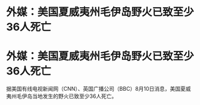 # 外媒：美国夏威夷州毛伊岛野火已致至少36人死亡

# 外媒：美国夏威夷州毛伊岛野火已致至少36人死亡

据美国有线电视新闻网（CNN）、英国广播公司（BBC）8月10日消息，美国夏威夷州毛伊岛当地发生的野火已致至少36人死亡。

